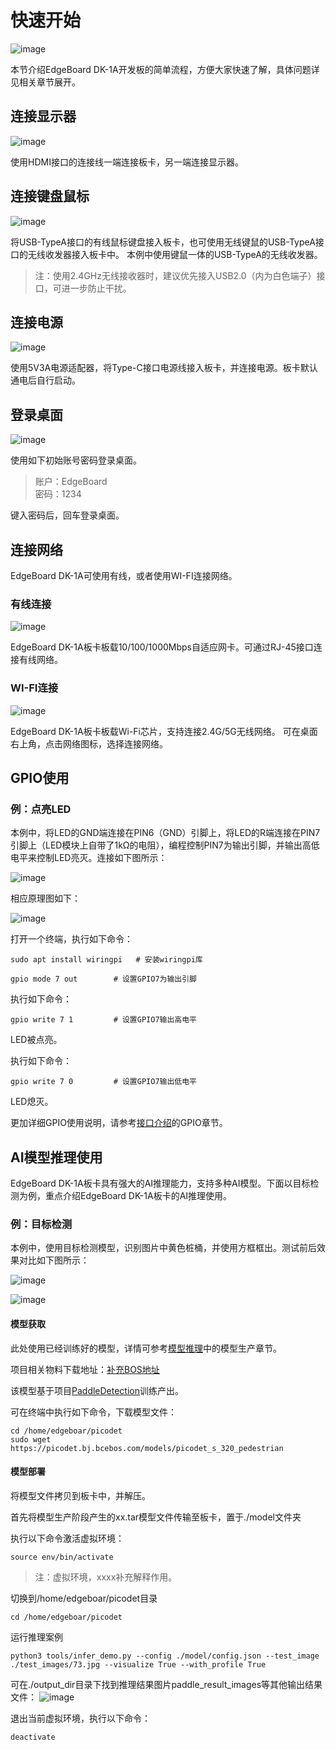 # 快速开始

![image](./images/board.png)

本节介绍EdgeBoard DK-1A开发板的简单流程，方便大家快速了解，具体问题详见相关章节展开。

## 连接显示器

![image](./images/连接显示器.png)

使用HDMI接口的连接线一端连接板卡，另一端连接显示器。

## 连接键盘鼠标

![image](./images/连接键鼠.png)

将USB-TypeA接口的有线鼠标键盘接入板卡，也可使用无线键鼠的USB-TypeA接口的无线收发器接入板卡中。
本例中使用键鼠一体的USB-TypeA的无线收发器。

> 注：使用2.4GHz无线接收器时，建议优先接入USB2.0（内为白色端子）接口，可进一步防止干扰。

## 连接电源

![image](./images/连接电源.png)

使用5V3A电源适配器，将Type-C接口电源线接入板卡，并连接电源。板卡默认通电后自行启动。

## 登录桌面

![image](./images/登录桌面.png)

使用如下初始账号密码登录桌面。

> 账户：EdgeBoard<br>
> 密码：1234

键入密码后，回车登录桌面。

## 连接网络

EdgeBoard DK-1A可使用有线，或者使用WI-FI连接网络。

### 有线连接

![image](./images/有线连接.png)

EdgeBoard DK-1A板卡板载10/100/1000Mbps自适应网卡。可通过RJ-45接口连接有线网络。

### WI-FI连接

![image](./images/wifi连接.png)

EdgeBoard DK-1A板卡板载Wi-Fi芯片，支持连接2.4G/5G无线网络。
可在桌面右上角，点击网络图标，选择连接网络。

## GPIO使用

### 例：点亮LED

本例中，将LED的GND端连接在PIN6（GND）引脚上，将LED的R端连接在PIN7引脚上（LED模块上自带了1kΩ的电阻），编程控制PIN7为输出引脚，并输出高低电平来控制LED亮灭。连接如下图所示：

![image](./images/LED连接.png)

相应原理图如下：

![image](./images/LED连接原理图.png)

打开一个终端，执行如下命令：

```shell
sudo apt install wiringpi   # 安装wiringpi库
```

```shell
gpio mode 7 out        # 设置GPIO7为输出引脚
```

执行如下命令：

```shell
gpio write 7 1         # 设置GPIO7输出高电平
```

LED被点亮。

执行如下命令：

```shell
gpio write 7 0         # 设置GPIO7输出低电平
```

LED熄灭。

更加详细GPIO使用说明，请参考[接口介绍](./接口介绍.md)的GPIO章节。

## AI模型推理使用

EdgeBoard DK-1A板卡具有强大的AI推理能力，支持多种AI模型。下面以目标检测为例，重点介绍EdgeBoard DK-1A板卡的AI推理使用。

### 例：目标检测

本例中，使用目标检测模型，识别图片中黄色桩桶，并使用方框框出。测试前后效果对比如下图所示：

![image](./images/目标检测用测试图.png)

![image](./images/目标检测后框图.png)

#### 模型获取

此处使用已经训练好的模型，详情可参考[模型推理](./模型推理.md)中的模型生产章节。

项目相关物料下载地址：[补充BOS地址](https://)

该模型基于项目[PaddleDetection](https://aistudio.baidu.com/aistudio/projectdetail/6243721?contributionType=1d)训练产出。

可在终端中执行如下命令，下载模型文件：

```shell
cd /home/edgeboar/picodet
sudo wget https://picodet.bj.bcebos.com/models/picodet_s_320_pedestrian
```

#### 模型部署

将模型文件拷贝到板卡中，并解压。

首先将模型生产阶段产生的xx.tar模型文件传输至板卡，置于./model文件夹

执行以下命令激活虚拟环境：

```shell
source env/bin/activate
```

> 注：虚拟环境，xxxx补充解释作用。

切换到/home/edgeboar/picodet目录

```shell
cd /home/edgeboar/picodet
```

运行推理案例

```shell
python3 tools/infer_demo.py --config ./model/config.json --test_image ./test_images/73.jpg --visualize True --with_profile True
```

可在./output_dir目录下找到推理结果图片paddle_result_images等其他输出结果文件：
![image](./images/目标检测后框图.png)

退出当前虚拟环境，执行以下命令：
```shell
deactivate
```
